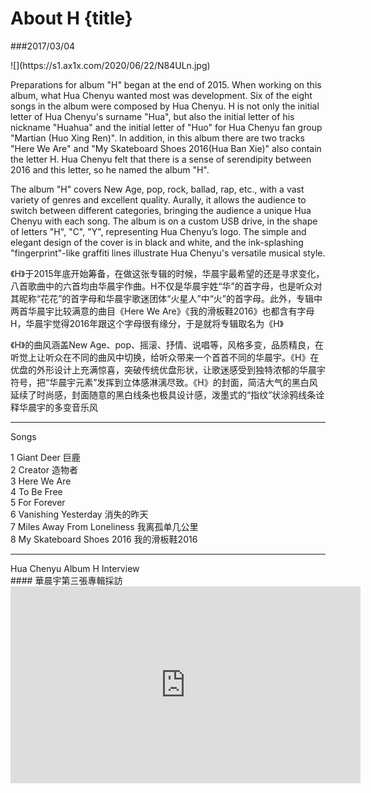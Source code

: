 # About H {title}
###2017/03/04
<div class="background" markdown="1">
![](https://s1.ax1x.com/2020/06/22/N84ULn.jpg)
</div>

Preparations for album "H" began at the end of 2015. When working on this album, what Hua Chenyu wanted most was development. Six of the eight songs in the album were composed by Hua Chenyu. H is not only the initial letter of Hua Chenyu's surname "Hua", but also the initial letter of his nickname "Huahua" and the initial letter of "Huo" for Hua Chenyu fan group "Martian (Huo Xing Ren)". In addition, in this album there are two tracks "Here We Are" and "My Skateboard Shoes 2016(Hua Ban Xie)" also contain the letter H. Hua Chenyu felt that there is a sense of serendipity between 2016 and this letter, so he named the album "H".

The album "H" covers New Age, pop, rock, ballad, rap, etc.,  with a vast variety of genres and excellent quality. Aurally, it allows the audience to switch between different categories, bringing the audience a unique Hua Chenyu with each song. 
The album is on a custom USB drive,  in the shape of letters "H", "C", "Y", representing Hua Chenyu’s logo. The simple and elegant design of the cover is in black and white, and the ink-splashing "fingerprint"-like graffiti lines illustrate Hua Chenyu's versatile musical style.

《H》于2015年底开始筹备，在做这张专辑的时候，华晨宇最希望的还是寻求变化，八首歌曲中的六首均由华晨宇作曲。H不仅是华晨宇姓“华”的首字母，也是听众对其昵称“花花”的首字母和华晨宇歌迷团体“火星人”中“火”的首字母。此外，专辑中两首华晨宇比较满意的曲目《Here We Are》《我的滑板鞋2016》也都含有字母H，华晨宇觉得2016年跟这个字母很有缘分，于是就将专辑取名为《H》

《H》的曲风涵盖New Age、pop、摇滚、抒情、说唱等，风格多变，品质精良，在听觉上让听众在不同的曲风中切换，给听众带来一个首首不同的华晨宇。《H》在优盘的外形设计上充满惊喜，突破传统优盘形状，让歌迷感受到独特浓郁的华晨宇符号，把“华晨宇元素”发挥到立体感淋漓尽致。《H》的封面，简洁大气的黑白风延续了时尚感，封面随意的黑白线条也极具设计感，泼墨式的“指纹”状涂鸦线条诠释华晨宇的多变音乐风

---------------------------------
</div>
<div class="divider">Songs</div>

1 Giant Deer 巨鹿  
2 Creator 造物者  
3 Here We Are  
4 To Be Free  
5 For Forever  
6 Vanishing Yesterday 消失的昨天  
7 Miles Away From Loneliness 我离孤单几公里  
8 My Skateboard Shoes 2016 我的滑板鞋2016  

---------------------------------
</div>
<div class="divider">Hua Chenyu Album H Interview </div>
#### 華晨宇第三張專輯採訪

<iframe width="560" height="315" src="https://www.youtube.com/embed/D6LSZZ1vrWY" frameborder="0" allow="accelerometer; autoplay; encrypted-media; gyroscope; picture-in-picture" allowfullscreen></iframe>

